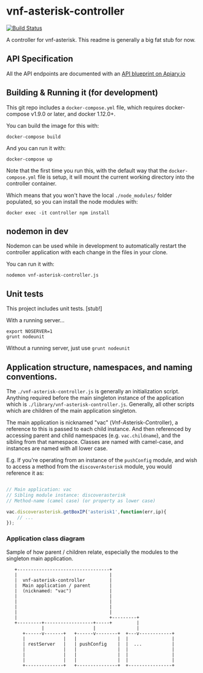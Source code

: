 # vnf-asterisk-controller

[![Build Status](https://travis-ci.org/dougbtv/vnf-asterisk-controller.svg?branch=master)](https://travis-ci.org/dougbtv/vnf-asterisk-controller)

A controller for vnf-asterisk. This readme is generally a big fat stub for now.

## API Specification

All the API endpoints are documented with an [API blueprint on Apiary.io](http://docs.vnfasteriskcontroller.apiary.io)

## Building & Running it (for development)

This git repo includes a `docker-compose.yml` file, which requires docker-compose v1.9.0 or later, and docker 1.12.0+. 

You can build the image for this with:

```
docker-compose build
```

And you can run it with:

```
docker-compose up
```

Note that the first time you run this, with the default way that the `docker-compose.yml` file is setup, it will mount the current working directory into the controller container.

Which means that you won't have the local `./node_modules/` folder populated, so you can install the node modules with:

```
docker exec -it controller npm install
```

## nodemon in dev

Nodemon can be used while in development to automatically restart the controller application with each change in the files in your clone.

You can run it with:

```
nodemon vnf-asterisk-controller.js
```

## Unit tests

This project includes unit tests. [stub!]

With a running server...

```
export NOSERVER=1
grunt nodeunit
```

Without a running server, just use `grunt nodeunit`

## Application structure, namespaces, and naming conventions.

The `./vnf-asterisk-controller.js` is generally an initialization script. Anything required before the main singleton instance of the application which is `./library/vnf-asterisk-controller.js`. Generally, all other scripts which are children of the main application singleton.

The main application is nicknamed "vac" (*V*nf-*A*sterisk-*C*ontroller), a reference to this is passed to each child instance. And then referenced by accessing parent and child namespaces (e.g. `vac.childname`), and the sibling from that namespace. Classes are named with camel-case, and instances are named with all lower case.

E.g. If you're operating from an instance of the `pushConfig` module, and wish to access a method from the `discoverAsterisk` module, you would reference it as:

```javascript

// Main application: vac
// Sibling module instance: discoverasterisk
// Method-name (camel case) (or property as lower case)

vac.discoverasterisk.getBoxIP('asterisk1',function(err,ip){
    // ...
});

```

### Application class diagram

Sample of how parent / children relate, especially the modules to the singleton main application.

```
   +----------------------------------+
   |                                  |
   |  vnf-asterisk-controller         |
   |  Main application / parent       |
   |  (nicknamed: "vac")              |
   |                                  |
   |                                  |
   |                                  |
   |                                  |
   |                                  +---------+
   +---------+------------------+-----+         |
             |                  |               |
      +------v-------+   +------v--------+  +---v------------+
      |              |   |               |  |                |
      | restServer   |   | pushConfig    |  |  ...           |
      |              |   |               |  |                |
      |              |   |               |  |                |
      |              |   |               |  |                |
      +--------------+   +---------------+  +----------------+

```

